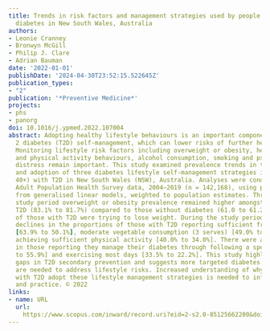 ```yaml
---
title: Trends in risk factors and management strategies used by people with type 2
  diabetes in New South Wales, Australia
authors:
- Leonie Cranney
- Bronwyn McGill
- Philip J. Clare
- Adrian Bauman
date: '2022-01-01'
publishDate: '2024-04-30T23:52:15.522645Z'
publication_types:
- "2"
publication: '*Preventive Medicine*'
projects:
- phs
- panorg
doi: 10.1016/j.ypmed.2022.107004
abstract: Adopting healthy lifestyle behaviours is an important component of Type
  2 diabetes (T2D) self-management, which can lower risks of further health complications.
  Monitoring lifestyle risk factors including overweight or obesity, healthy diet
  and physical activity behaviours, alcohol consumption, smoking and psychological
  distress remain important. This study examined prevalence trends in these factors
  and adoption of three diabetes lifestyle self-management strategies in adults (aged
  40+) with T2D in New South Wales (NSW), Australia. Analyses were conducted on NSW
  Adult Population Health Survey data, 2004–2019 (n = 142,168), using predicted probabilities
  from generalised linear models, weighted to population estimates. Throughout the
  study period overweight or obesity prevalence remained higher amongst those with
  T2D (83.1% to 81.7%) compared to those without diabetes (61.0 to 61.2%); only 8.9%
  of those with T2D were trying to lose weight. During the study period, there were
  declines in the proportions of those with T2D reporting sufficient fruit consumption
  [63.9% to 50.1%], moderate vegetable consumption (3 serves) [49.0% to 37.7%], and
  achieving sufficient physical activity [40.0% to 34.0%]. There were also declines
  in those reporting they manage their diabetes through following a special diet [73.6%
  to 55.9%] and exercising most days [33.5% to 22.2%]. This study highlights potential
  gaps in T2D secondary prevention and suggests more targeted diabetes education services
  are needed to address lifestyle risks. Increased understanding of why fewer people
  with T2D adopt these lifestyle management strategies is needed to inform policy
  and practice. © 2022
links:
- name: URL
  url: 
    https://www.scopus.com/inward/record.uri?eid=2-s2.0-85125662200&doi=10.1016%2fj.ypmed.2022.107004&partnerID=40&md5=c812e8a4ff2fc054931312d4fc15a080
---
```


